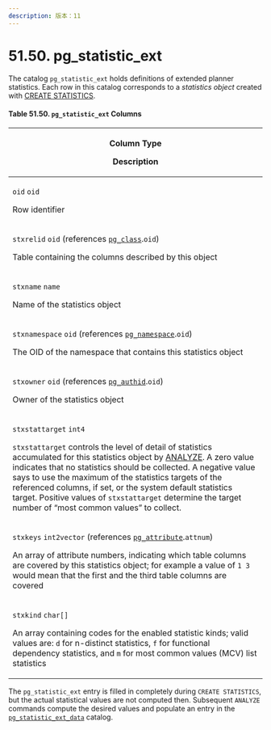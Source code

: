 ```yaml
---
description: 版本：11
---
```


# 51.50. pg\_statistic\_ext

The catalog `pg_statistic_ext` holds definitions of extended planner statistics. Each row in this catalog corresponds to a _statistics object_ created with [CREATE STATISTICS](https://www.postgresql.org/docs/13/sql-createstatistics.html).

#### **Table 51.50. `pg_statistic_ext` Columns**

| <p>Column Type</p><p>Description</p>                                                                                                                                                                                                                                                                                                                                                                                                                                                                                                                                             |
| -------------------------------------------------------------------------------------------------------------------------------------------------------------------------------------------------------------------------------------------------------------------------------------------------------------------------------------------------------------------------------------------------------------------------------------------------------------------------------------------------------------------------------------------------------------------------------- |
| <p><code>oid</code> <code>oid</code></p><p>Row identifier</p>                                                                                                                                                                                                                                                                                                                                                                                                                                                                                                                    |
| <p><code>stxrelid</code> <code>oid</code> (references <a href="https://www.postgresql.org/docs/13/catalog-pg-class.html"><code>pg_class</code></a>.<code>oid</code>)</p><p>Table containing the columns described by this object</p>                                                                                                                                                                                                                                                                                                                                             |
| <p><code>stxname</code> <code>name</code></p><p>Name of the statistics object</p>                                                                                                                                                                                                                                                                                                                                                                                                                                                                                                |
| <p><code>stxnamespace</code> <code>oid</code> (references <a href="https://www.postgresql.org/docs/13/catalog-pg-namespace.html"><code>pg_namespace</code></a>.<code>oid</code>)</p><p>The OID of the namespace that contains this statistics object</p>                                                                                                                                                                                                                                                                                                                         |
| <p><code>stxowner</code> <code>oid</code> (references <a href="https://www.postgresql.org/docs/13/catalog-pg-authid.html"><code>pg_authid</code></a>.<code>oid</code>)</p><p>Owner of the statistics object</p>                                                                                                                                                                                                                                                                                                                                                                  |
| <p><code>stxstattarget</code> <code>int4</code></p><p><code>stxstattarget</code> controls the level of detail of statistics accumulated for this statistics object by <a href="https://www.postgresql.org/docs/13/sql-analyze.html">ANALYZE</a>. A zero value indicates that no statistics should be collected. A negative value says to use the maximum of the statistics targets of the referenced columns, if set, or the system default statistics target. Positive values of <code>stxstattarget</code> determine the target number of “most common values” to collect.</p> |
| <p><code>stxkeys</code> <code>int2vector</code> (references <a href="https://www.postgresql.org/docs/13/catalog-pg-attribute.html"><code>pg_attribute</code></a>.<code>attnum</code>)</p><p>An array of attribute numbers, indicating which table columns are covered by this statistics object; for example a value of <code>1 3</code> would mean that the first and the third table columns are covered</p>                                                                                                                                                                   |
| <p><code>stxkind</code> <code>char[]</code></p><p>An array containing codes for the enabled statistic kinds; valid values are: <code>d</code> for n-distinct statistics, <code>f</code> for functional dependency statistics, and <code>m</code> for most common values (MCV) list statistics</p>                                                                                                                                                                                                                                                                                |

The `pg_statistic_ext` entry is filled in completely during `CREATE STATISTICS`, but the actual statistical values are not computed then. Subsequent `ANALYZE` commands compute the desired values and populate an entry in the [`pg_statistic_ext_data`](https://www.postgresql.org/docs/13/catalog-pg-statistic-ext-data.html) catalog.
